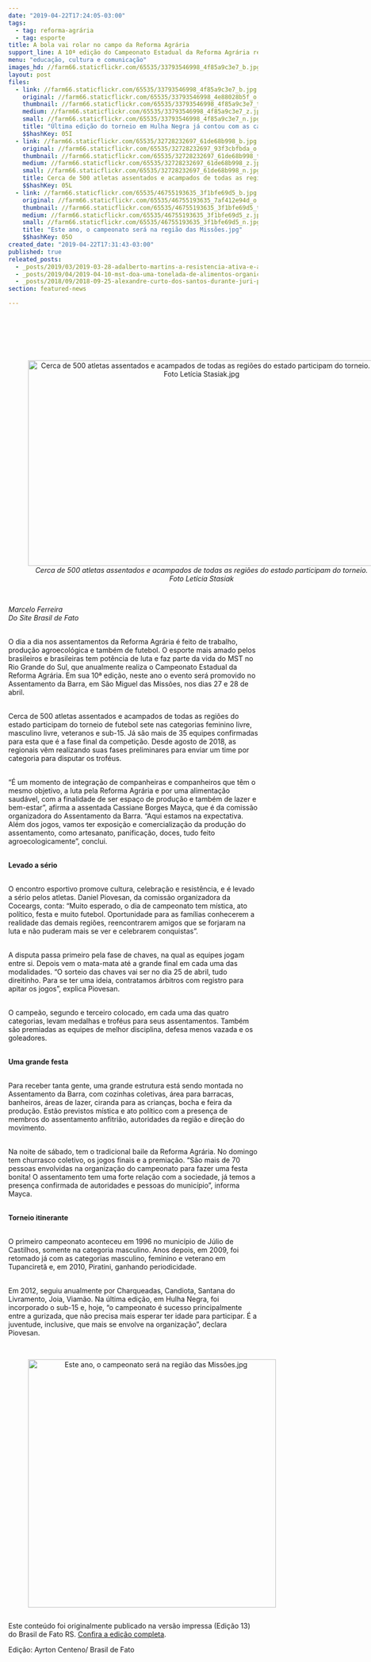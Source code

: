```yaml
---
date: "2019-04-22T17:24:05-03:00"
tags:
  - tag: reforma-agrária
  - tag: esporte
title: A bola vai rolar no campo da Reforma Agrária
support_line: A 10ª edição do Campeonato Estadual da Reforma Agrária reúne mais de 35 equipes de assentados em São Miguel das Missões
menu: "educação, cultura e comunicação"
images_hd: //farm66.staticflickr.com/65535/33793546998_4f85a9c3e7_b.jpg
layout: post
files:
  - link: //farm66.staticflickr.com/65535/33793546998_4f85a9c3e7_b.jpg
    original: //farm66.staticflickr.com/65535/33793546998_4e88028b5f_o.jpg
    thumbnail: //farm66.staticflickr.com/65535/33793546998_4f85a9c3e7_t.jpg
    medium: //farm66.staticflickr.com/65535/33793546998_4f85a9c3e7_z.jpg
    small: //farm66.staticflickr.com/65535/33793546998_4f85a9c3e7_n.jpg
    title: "Última edição do torneio em Hulha Negra já contou com as categorias feminino livre, masculino livre, veteranos e sub-15. Fotos Letícia Stasiak.jpg"
    $$hashKey: 05I
  - link: //farm66.staticflickr.com/65535/32728232697_61de68b998_b.jpg
    original: //farm66.staticflickr.com/65535/32728232697_93f3cbfbda_o.jpg
    thumbnail: //farm66.staticflickr.com/65535/32728232697_61de68b998_t.jpg
    medium: //farm66.staticflickr.com/65535/32728232697_61de68b998_z.jpg
    small: //farm66.staticflickr.com/65535/32728232697_61de68b998_n.jpg
    title: Cerca de 500 atletas assentados e acampados de todas as regiões do estado participam do torneio. Foto Letícia Stasiak.jpg
    $$hashKey: 05L
  - link: //farm66.staticflickr.com/65535/46755193635_3f1bfe69d5_b.jpg
    original: //farm66.staticflickr.com/65535/46755193635_7af412e94d_o.jpg
    thumbnail: //farm66.staticflickr.com/65535/46755193635_3f1bfe69d5_t.jpg
    medium: //farm66.staticflickr.com/65535/46755193635_3f1bfe69d5_z.jpg
    small: //farm66.staticflickr.com/65535/46755193635_3f1bfe69d5_n.jpg
    title: "Este ano, o campeonato será na região das Missões.jpg"
    $$hashKey: 05O
created_date: "2019-04-22T17:31:43-03:00"
published: true
releated_posts:
  - _posts/2019/03/2019-03-28-adalberto-martins-a-resistencia-ativa-e-a-negacao-enquanto-pratica-dessa-atual-forma-de-producao-vinda-do-agronegocio.md
  - _posts/2019/04/2019-04-10-mst-doa-uma-tonelada-de-alimentos-organicos-para-ocupacoes-de-curitiba.md
  - _posts/2018/09/2018-09-25-alexandre-curto-dos-santos-durante-juri-popular-no-ano-passado-foto-catiana-de-medeiros.md
section: featured-news

---
```

<p>&nbsp;</p>

<p><br />
&nbsp;</p>

<div style="text-align:center">
<figure class="image" style="display:inline-block"><img alt="Cerca de 500 atletas assentados e acampados de todas as regiões do estado participam do torneio. Foto Letícia Stasiak.jpg" height="414" src="//farm66.staticflickr.com/65535/32728232697_61de68b998_b.jpg" width="700" />
<figcaption><em>Cerca de 500 atletas assentados e acampados de todas as regi&otilde;es do estado participam do torneio. Foto Let&iacute;cia Stasiak</em></figcaption>
</figure>
</div>

<p><br />
<em>Marcelo Ferreira<br />
Do Site Brasil de Fato </em><br />
&nbsp;</p>

<p>O dia a dia nos assentamentos da Reforma Agr&aacute;ria &eacute; feito de trabalho, produ&ccedil;&atilde;o agroecol&oacute;gica e tamb&eacute;m de futebol. O esporte mais amado pelos brasileiros e brasileiras tem pot&ecirc;ncia de luta e faz parte da vida do MST no Rio Grande do Sul, que anualmente realiza o Campeonato Estadual da Reforma Agr&aacute;ria. Em sua 10&ordf; edi&ccedil;&atilde;o, neste ano o evento ser&aacute; promovido no Assentamento da Barra, em S&atilde;o Miguel das Miss&otilde;es, nos dias 27 e 28 de abril.<br />
&nbsp;</p>

<p>Cerca de 500 atletas assentados e acampados de todas as regi&otilde;es do estado participam do torneio de futebol sete nas categorias feminino livre, masculino livre, veteranos e sub-15. J&aacute; s&atilde;o mais de 35 equipes confirmadas para esta que &eacute; a fase final da competi&ccedil;&atilde;o. Desde agosto de 2018, as regionais v&ecirc;m realizando suas fases preliminares para enviar um time por categoria para disputar os trof&eacute;us.<br />
&nbsp;</p>

<p>&ldquo;&Eacute; um momento de integra&ccedil;&atilde;o de companheiras e companheiros que t&ecirc;m o mesmo objetivo, a luta pela Reforma Agr&aacute;ria e por uma alimenta&ccedil;&atilde;o saud&aacute;vel, com a finalidade de ser espa&ccedil;o de produ&ccedil;&atilde;o e tamb&eacute;m de lazer e bem-estar&rdquo;, afirma a assentada Cassiane Borges Mayca, que &eacute; da comiss&atilde;o organizadora do Assentamento da Barra. &ldquo;Aqui estamos na expectativa. Al&eacute;m dos jogos, vamos ter exposi&ccedil;&atilde;o e comercializa&ccedil;&atilde;o da produ&ccedil;&atilde;o do assentamento, como artesanato, panifica&ccedil;&atilde;o, doces, tudo feito agroecologicamente&rdquo;, conclui.<br />
&nbsp;</p>

<p><strong>Levado a s&eacute;rio</strong><br />
&nbsp;</p>

<p>O encontro esportivo promove cultura, celebra&ccedil;&atilde;o e resist&ecirc;ncia, e &eacute; levado a s&eacute;rio pelos atletas. Daniel Piovesan, da comiss&atilde;o organizadora da Coceargs, conta: &ldquo;Muito esperado, o dia de campeonato tem m&iacute;stica, ato pol&iacute;tico, festa e muito futebol. Oportunidade para as fam&iacute;lias conhecerem a realidade das demais regi&otilde;es, reencontrarem amigos que se forjaram na luta e n&atilde;o puderam mais se ver e celebrarem conquistas&rdquo;.<br />
&nbsp;</p>

<p>A disputa passa primeiro pela fase de chaves, na qual as equipes jogam entre si. Depois vem o mata-mata at&eacute; a grande final em cada uma das modalidades. &ldquo;O sorteio das chaves vai ser no dia 25 de abril, tudo direitinho. Para se ter uma ideia, contratamos &aacute;rbitros com registro para apitar os jogos&rdquo;, explica Piovesan.<br />
&nbsp;</p>

<p>O campe&atilde;o, segundo e terceiro colocado, em cada uma das quatro categorias, levam medalhas e trof&eacute;us para seus assentamentos. Tamb&eacute;m s&atilde;o premiadas as equipes de melhor disciplina, defesa menos vazada e os goleadores.<br />
&nbsp;</p>

<p><strong>Uma grande festa</strong><br />
&nbsp;</p>

<p>Para receber tanta gente, uma grande estrutura est&aacute; sendo montada no Assentamento da Barra, com cozinhas coletivas, &aacute;rea para barracas, banheiros, &aacute;reas de lazer, ciranda para as crian&ccedil;as, bocha e feira da produ&ccedil;&atilde;o. Est&atilde;o previstos m&iacute;stica e ato pol&iacute;tico com a presen&ccedil;a de membros do assentamento anfitri&atilde;o, autoridades da regi&atilde;o e dire&ccedil;&atilde;o do movimento.<br />
&nbsp;</p>

<p>Na noite de s&aacute;bado, tem o tradicional baile da Reforma Agr&aacute;ria. No domingo tem churrasco coletivo, os jogos finais e a premia&ccedil;&atilde;o. &ldquo;S&atilde;o mais de 70 pessoas envolvidas na organiza&ccedil;&atilde;o do campeonato para fazer uma festa bonita! O assentamento tem uma forte rela&ccedil;&atilde;o com a sociedade, j&aacute; temos a presen&ccedil;a confirmada de autoridades e pessoas do munic&iacute;pio&rdquo;, informa Mayca.<br />
&nbsp;</p>

<p><strong>Torneio itinerante</strong><br />
&nbsp;</p>

<p>O primeiro campeonato aconteceu em 1996 no munic&iacute;pio de J&uacute;lio de Castilhos, somente na categoria masculino. Anos depois, em 2009, foi retomado j&aacute; com as categorias masculino, feminino e veterano em Tupanciret&atilde; e, em 2010, Piratini, ganhando periodicidade.<br />
&nbsp;</p>

<p>Em 2012, seguiu anualmente por Charqueadas, Candiota, Santana do Livramento, Joia, Viam&atilde;o. Na &uacute;ltima edi&ccedil;&atilde;o, em Hulha Negra, foi incorporado o sub-15 e, hoje, &ldquo;o campeonato &eacute; sucesso principalmente entre a gurizada, que n&atilde;o precisa mais esperar ter idade para participar. &Eacute; a juventude, inclusive, que mais se envolve na organiza&ccedil;&atilde;o&rdquo;, declara Piovesan.<br />
&nbsp;</p>

<div style="text-align:center">
<figure class="image" style="display:inline-block"><img alt="Este ano, o campeonato será na região das Missões.jpg" height="500" src="//farm66.staticflickr.com/65535/46755193635_3f1bfe69d5_b.jpg" width="500" />
<figcaption></figcaption>
</figure>
</div>

<p>Este conte&uacute;do foi originalmente publicado na vers&atilde;o impressa (Edi&ccedil;&atilde;o 13) do Brasil de Fato RS. <a href="https://www.brasildefato.com.br/2019/04/22/brasil-de-fato-rs-edicao-13/">Confira a edi&ccedil;&atilde;o completa</a>. &nbsp;</p>

<p>Edi&ccedil;&atilde;o: Ayrton Centeno/ Brasil de Fato</p>

<p>&nbsp;</p>
